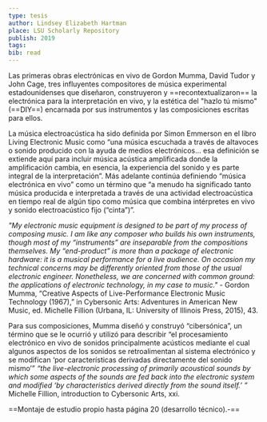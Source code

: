 ```yaml
---
type: tesis
author: Lindsey Elizabeth Hartman
place: LSU Scholarly Repository
publish: 2019
tags: 
bib: read
---
```

Las primeras obras electrónicas en vivo de Gordon Mumma, David Tudor y John Cage, tres influyentes compositores de música experimental estadounidenses que diseñaron, construyeron y ==recontextualizaron== la electrónica para la interpretación en vivo, y la estética del "hazlo tú mismo" (==DIY==) encarnada por sus instrumentos y las composiciones escritas para ellos.

La música electroacústica ha sido definida por Simon Emmerson en el libro Living Electronic Music como “una música escuchada a través de altavoces o sonido producido con la ayuda de medios electrónicos... esa definición se extiende aquí para incluir música acústica amplificada donde la amplificación cambia, en esencia, la experiencia del sonido y es parte integral de la interpretación”. Más adelante continúa definiendo “música electrónica en vivo” como un término que “a menudo ha significado tanto música producida e interpretada a través de una actividad electroacústica en tiempo real de algún tipo como música que combina intérpretes en vivo y sonido electroacústico fijo (“cinta”)”.

*"My electronic music equipment is designed to be part of my process of composing music. I am like any composer who builds his own instruments, though most of my “instruments” are inseparable from the compositions themselves. My “end-product” is more than a package of electronic hardware: it is a musical performance for a live audience. On occasion my technical concerns may be differently oriented from those of the usual electronic engineer. Nonetheless, we are concerned with common ground: the applications of electronic technology, in my case to music."* - Gordon Mumma, “Creative Aspects of Live-Performance Electronic Music Technology (1967),” in Cybersonic Arts: Adventures in American New Music, ed. Michelle Fillion (Urbana, IL: University of Illinois Press, 2015), 43.

Para sus composiciones, Mumma diseñó y construyó “cibersónica”, un término que se le ocurrió y utilizó para describir “el procesamiento electrónico en vivo de sonidos principalmente acústicos mediante el cual algunos aspectos de los sonidos se retroalimentan al sistema electrónico y se modifican ‘por características derivadas directamente del sonido mismo’” *“the live-electronic processing of primarily acoustical sounds by which some aspects of the sounds are fed back into the electronic system and modified ‘by characteristics derived directly from the sound itself.’ ”* Michelle Fillion, introduction to Cybersonic Arts, xxi.

==Montaje de estudio propio hasta página 20 (desarrollo técnico).-==

